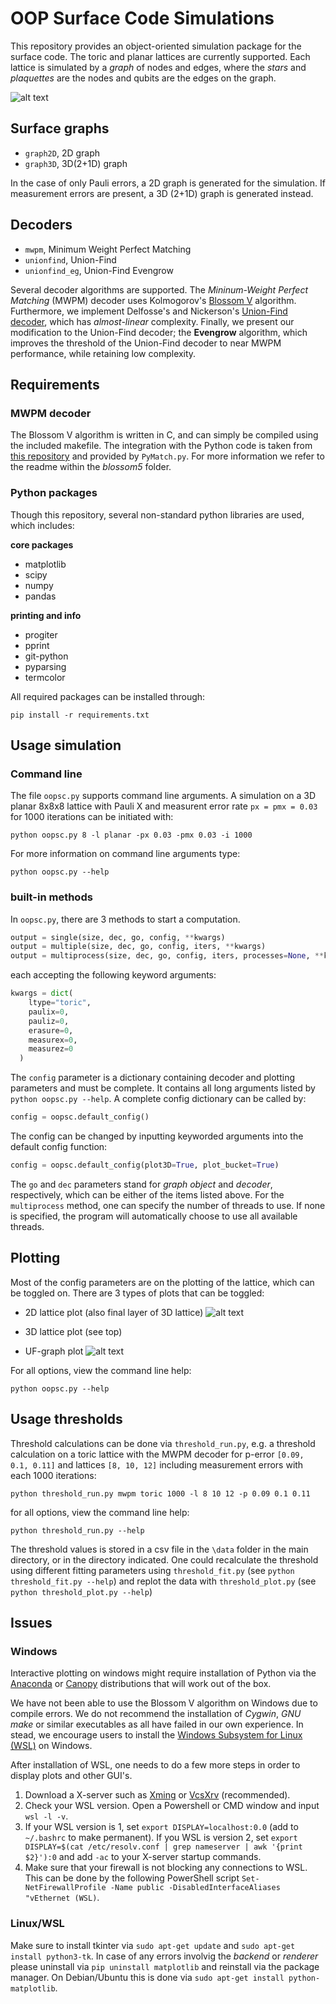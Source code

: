 
# OOP Surface Code Simulations

This repository provides an object-oriented simulation package for the surface code. The toric and planar lattices are currently supported. Each lattice is simulated by a *graph* of nodes and edges, where the *stars* and *plaquettes* are the nodes and qubits are the edges on the graph.

![alt text][toric4]

## Surface graphs

* `graph2D`, 2D graph
* `graph3D`, 3D(2+1D) graph

In the case of only Pauli errors, a 2D graph is generated for the simulation. If measurement errors are present, a 3D (2+1D) graph is generated instead.

## Decoders

* `mwpm`, Minimum Weight Perfect Matching
* `unionfind`, Union-Find
* `unionfind_eg`, Union-Find Evengrow

Several decoder algorithms are supported. The *Mininum-Weight Perfect Matching* (MWPM) decoder uses Kolmogorov's [Blossom V](https://pub.ist.ac.at/~vnk/software.html) algorithm. Furthermore, we implement Delfosse's and Nickerson's [Union-Find decoder](https://arxiv.org/pdf/1709.06218.pdf), which has *almost-linear* complexity. Finally, we present our modification to the Union-Find decoder; the **Evengrow** algorithm, which improves the threshold of the Union-Find decoder to near MWPM performance, while retaining low complexity.

## Requirements
### MWPM decoder

The Blossom V algorithm is written in C, and can simply be compiled using the included makefile. The integration with the Python code is taken from [this repository](https://github.com/naominickerson/fault_tolerance_simulations) and provided by `PyMatch.py`. For more information we refer to the readme within the *blossom5* folder.

### Python packages

Though this repository, several non-standard python libraries are used, which includes:

**core packages**
* matplotlib
* scipy
* numpy
* pandas

**printing and info**
* progiter
* pprint
* git-python
* pyparsing
* termcolor

All required packages can be installed through:
```
pip install -r requirements.txt
```

## Usage simulation

### Command line
The file `oopsc.py` supports command line arguments. A simulation on a 3D planar 8x8x8 lattice with Pauli X and measurent error rate `px = pmx = 0.03` for 1000 iterations can be initiated with:
```
python oopsc.py 8 -l planar -px 0.03 -pmx 0.03 -i 1000
```
For more information on command line arguments type:
```
python oopsc.py --help
```

### built-in methods
In `oopsc.py`, there are 3 methods to start a computation.
```python
output = single(size, dec, go, config, **kwargs)
output = multiple(size, dec, go, config, iters, **kwargs)
output = multiprocess(size, dec, go, config, iters, processes=None, **kwargs)
```
each accepting the following keyword arguments:
```python
kwargs = dict(
    ltype="toric",
    paulix=0,
    pauliz=0,
    erasure=0,
    measurex=0,
    measurez=0
  )
```
The `config` parameter is a dictionary containing decoder and plotting parameters and must be complete. It contains all long arguments listed by `python oopsc.py --help`. A complete config dictionary can be called by:
```python
config = oopsc.default_config()
```
The config can be changed by inputting keyworded arguments into the default config function:
```python
config = oopsc.default_config(plot3D=True, plot_bucket=True)
```

The `go` and `dec` parameters stand for *graph object* and *decoder*, respectively, which can be either of the items listed above. For the `multiprocess` method, one can specify the number of threads to use. If none is specified, the program will automatically choose to use all available threads.

## Plotting

Most of the config parameters are on the plotting of the lattice, which can be toggled on. There are 3 types of plots that can be toggled:
* 2D lattice plot (also final layer of 3D lattice)
![alt text][planar12]

* 3D lattice plot (see top)

* UF-graph plot
![alt text][uftoric6]


For all options, view the command line help:
```
python oopsc.py --help
```

## Usage thresholds

Threshold calculations can be done via `threshold_run.py`, e.g. a threshold calculation on a toric lattice with the MWPM decoder for p-error `[0.09, 0.1, 0.11]` and lattices `[8, 10, 12]` including measurement errors with each 1000 iterations:
```
python threshold_run.py mwpm toric 1000 -l 8 10 12 -p 0.09 0.1 0.11
```
for all options, view the command line help:
```
python threshold_run.py --help
```
The threshold values is stored in a csv file in the `\data` folder in the main directory, or in the directory indicated. One could recalculate the threshold using different fitting parameters using `threshold_fit.py` (see `python threshold_fit.py --help`) and replot the data with `threshold_plot.py` (see `python threshold_plot.py --help`)


## Issues

### Windows
Interactive plotting on windows might require installation of Python via the [Anaconda](https://www.anaconda.com/) or [Canopy](https://assets.enthought.com/downloads/) distributions that will work out of the box.

We have not been able to use the Blossom V algorithm on Windows due to compile errors. We do not recommend the installation of *Cygwin*, *GNU make* or similar executables as all have failed in our own experience. In stead, we encourage users to install the [Windows Subsystem for Linux (WSL)](https://docs.microsoft.com/en-us/windows/wsl/install-win10) on Windows.

After installation of WSL, one needs to do a few more steps in order to display plots and other GUI's.
1. Download a X-server such as [Xming](https://sourceforge.net/projects/xming/) or [VcsXrv](https://sourceforge.net/projects/vcxsrv/) (recommended).
2. Check your WSL version. Open a Powershell or CMD window and input `wsl -l -v`.
3. If your WSL version is 1, set `export DISPLAY=localhost:0.0` (add to `~/.bashrc` to make permanent). If you WSL is version 2, set `export DISPLAY=$(cat /etc/resolv.conf | grep nameserver | awk '{print $2}'):0` and add `-ac` to your X-server startup commands.
4. Make sure that your firewall is not blocking any connections to WSL. This can be done by the following PowerShell script `Set-NetFirewallProfile -Name public -DisabledInterfaceAliases "vEthernet (WSL)`. 

### Linux/WSL
Make sure to install tkinter via `sudo apt-get update` and `sudo apt-get install python3-tk`.
In case of any errors involvig the *backend* or *renderer* please uninstall via `pip uninstall matplotlib` and reinstall via the package manager. On Debian/Ubuntu this is done via `sudo apt-get install python-matplotlib`.



[uftoric6]: https://raw.githubusercontent.com/watermarkhu/oop_surface_code/master/images/uftoric3d_6.png "UF toric graph 6x6x6"
[planar12]: https://raw.githubusercontent.com/watermarkhu/oop_surface_code/master/images/planar2d_12.png "Planar lattice 12x12"
[toric4]: https://raw.githubusercontent.com/watermarkhu/oop_surface_code/master/images/toric3d_4.png "Toric lattice 4x4x4"
